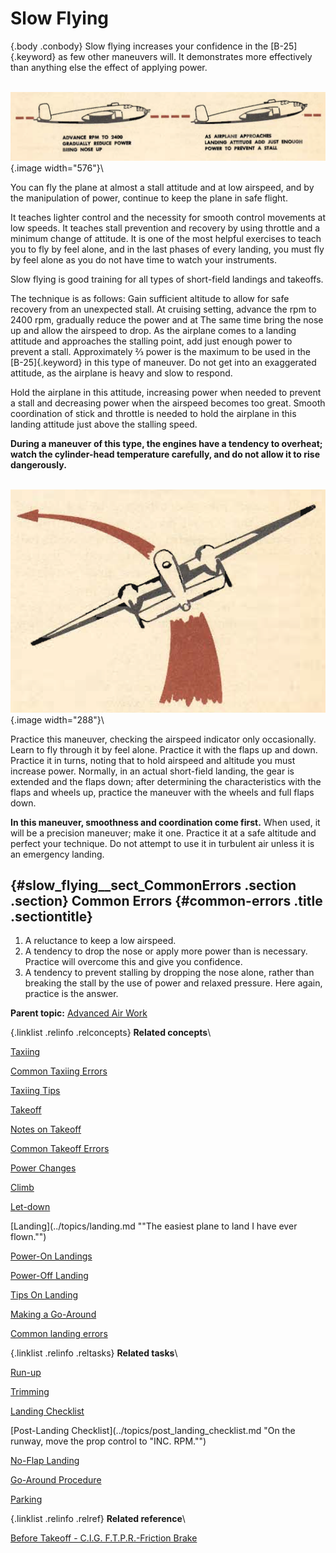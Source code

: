 
Slow Flying
===========

 {.body .conbody}
Slow flying increases your confidence in the [B-25]{.keyword} as few
other maneuvers will. It demonstrates more effectively than anything
else the effect of applying power.

\
![Slow flying](../images/slow_flying.png){.image width="576"}\

You can fly the plane at almost a stall attitude and at low airspeed,
and by the manipulation of power, continue to keep the plane in safe
flight.

It teaches lighter control and the necessity for smooth control
movements at low speeds. It teaches stall prevention and recovery by
using throttle and a minimum change of attitude. It is one of the most
helpful exercises to teach you to fly by feel alone, and in the last
phases of every landing, you must fly by feel alone as you do not have
time to watch your instruments.

Slow flying is good training for all types of short-field landings and
takeoffs.

The technique is as follows: Gain sufficient altitude to allow for safe
recovery from an unexpected stall. At cruising setting, advance the rpm
to 2400 rpm, gradually reduce the power and at The same time bring the
nose up and allow the airspeed to drop. As the airplane comes to a
landing attitude and approaches the stalling point, add just enough
power to prevent a stall. Approximately ⅔ power is the maximum to be
used in the [B-25]{.keyword} in this type of maneuver. Do not get into
an exaggerated attitude, as the airplane is heavy and slow to respond.

Hold the airplane in this attitude, increasing power when needed to
prevent a stall and decreasing power when the airspeed becomes too
great. Smooth coordination of stick and throttle is needed to hold the
airplane in this landing attitude just above the stalling speed.

**During a maneuver of this type, the engines have a tendency to
overheat; watch the cylinder-head temperature carefully, and do not
allow it to rise dangerously.**

\
![Practice slow flying turns](../images/slow_flying_turn.png){.image
width="288"}\

Practice this maneuver, checking the airspeed indicator only
occasionally. Learn to fly through it by feel alone. Practice it with
the flaps up and down. Practice it in turns, noting that to hold
airspeed and altitude you must increase power. Normally, in an actual
short-field landing, the gear is extended and the flaps down; after
determining the characteristics with the flaps and wheels up, practice
the maneuver with the wheels and full flaps down.

**In this maneuver, smoothness and coordination come first.** When used,
it will be a precision maneuver; make it one. Practice it at a safe
altitude and perfect your technique. Do not attempt to use it in
turbulent air unless it is an emergency landing.

 {#slow_flying__sect_CommonErrors .section .section}
Common Errors {#common-errors .title .sectiontitle}
-------------

1.  A reluctance to keep a low airspeed.
2.  A tendency to drop the nose or apply more power than is necessary.
    Practice will overcome this and give you confidence.
3.  A tendency to prevent stalling by dropping the nose alone, rather
    than breaking the stall by the use of power and relaxed pressure.
    Here again, practice is the answer.





**Parent topic:** [Advanced Air
Work](../topics/advanced_air_work.md "Many of the maneuvers described here are prohibited in this airplane. However, knowing the reactions of the airplane to these maneuvers is important.")



 {.linklist .relinfo .relconcepts}
**Related concepts**\

<div>

[Taxiing](../topics/taxiing.md "Taxiing the B-25, with its tricycle landing gear, may seem strange after handling the conventional type.")

</div>

<div>

[Common Taxiing
Errors](../topics/common_taxiing_errors.md "A short list of what not to do when taxiing.")

</div>

<div>

[Taxiing
Tips](../topics/taxiing_tips.md "A short list of useful tips to know when taxiing.")

</div>

<div>

[Takeoff](../topics/takeoff.md "Takeoff in the B-25 with its tricycle gear, varies from that with conventional gear only during the initial part of the roll. You will find it much easier.")

</div>

<div>

[Notes on
Takeoff](../topics/notes_on_takeoff.md "Do not dive the airplane after lifting it at the end of the takeoff run. When you level out to pick up CSE speed after takeoff release the stick pressure as the speed picks up.")

</div>

<div>

[Common Takeoff
Errors](../topics/common_takeoff_errors.md "A list of common errors that are made during takeoff.")

</div>

<div>

[Power
Changes](../topics/power_changes.md "What to know about expected engine performance when throttling up.")

</div>

<div>

[Climb](../topics/climb.md "Making your B-25 climb properly without straining your arms or your airplane.")

</div>

<div>

[Let-down](../topics/let_down.md "A let-down is a simple procedure either in instrument or contact flight.")

</div>

<div>

[Landing](../topics/landing.md ""The easiest plane to land I have ever flown."")

</div>

<div>

[Power-On
Landings](../topics/power_on_landings.md "Before turning onto the base leg, one landing is much like another. The variations in procedure start as you leave the downwind leg.")

</div>

<div>

[Power-Off
Landing](../topics/power_off_landing.md "The B-25 is too large and heavy to practice the prescribed forced-landing procedures used in lighter planes.")

</div>

<div>

[Tips On
Landing](../topics/tips_on_landing.md "A list of things to know that will make your landings easier on you and on the B-25.")

</div>

<div>

[Making a
Go-Around](../topics/making_a_go_around.md "There is a common reluctance among pilots to go around. They feel it implies a lack of ability to meet an unusual situation.")

</div>

<div>

[Common landing errors](../topics/common_landing_errors.md)

</div>


 {.linklist .relinfo .reltasks}
**Related tasks**\

<div>

[Run-up](../topics/run_up.md "The process for doing a run-up prior to takeoff.")

</div>

<div>

[Trimming](../topics/trimming.md "When properly trimmed the B-25 flies with an ease that belies its weight and size.")

</div>

<div>

[Landing
Checklist](../topics/landing_checklist.md "On any landing, enter traffic as instructed by field regulations or as instructed by the control tower.")

</div>

<div>

[Post-Landing
Checklist](../topics/post_landing_checklist.md "On the runway, move the prop control to "INC. RPM."")

</div>

<div>

[No-Flap
Landing](../topics/no_flap_landing.md "Occasionally both in combat and normal operations your plane may be damaged to the extent that flaps cannot be lowered for landing.")

</div>

<div>

[Go-Around
Procedure](../topics/go_around_procedure.md "Don't hesitate to go around. Any doubt that the plane is under perfect control is sufficient cause to go around. If you have made a poor approach and know that the landing will be too long, or too rough— go around.")

</div>

<div>

[Parking](../topics/parking.md "When you park your plane after a flight, just remember that the Colonel may make the next flight in that particular airplane.")

</div>


 {.linklist .relinfo .relref}
**Related reference**\

<div>

[Before Takeoff - C.I.G. F.T.P.R.-Friction
Brake](../topics/before_takeoff_c.i.g.f.t.p.r._friction_brake.md "Checklist to ensure that your Controls move freely, Instruments function, proper Gas settings, then to check Flaps, Trim, Props are set for take-off, and then Run up the engine before removing the friction brake.")

</div>


